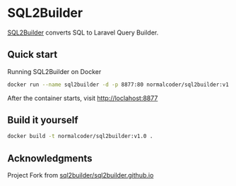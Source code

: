 # SQL2Builder

[SQL2Builder](https://github.com/sql2builder/sql2builder.github.io) converts SQL to Laravel Query Builder.

## Quick start

Running SQL2Builder on Docker

```bash
docker run --name sql2builder -d -p 8877:80 normalcoder/sql2builder:v1.0
```

After the container starts, visit [http://loclahost:8877](http://loclahost:8877)

## Build it yourself

```bash
docker build -t normalcoder/sql2builder:v1.0 .
```

## Acknowledgments

Project Fork from [sql2builder/sql2builder.github.io](https://github.com/sql2builder/sql2builder.github.io)
